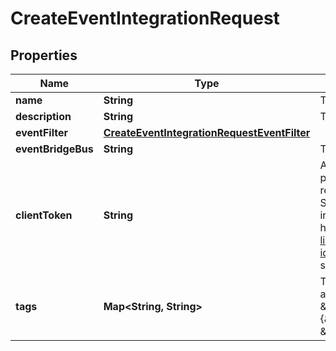 

# CreateEventIntegrationRequest


## Properties

| Name | Type | Description | Notes |
|------------ | ------------- | ------------- | -------------|
|**name** | **String** | The name of the event integration. |  |
|**description** | **String** | The description of the event integration. |  [optional] |
|**eventFilter** | [**CreateEventIntegrationRequestEventFilter**](CreateEventIntegrationRequestEventFilter.md) |  |  |
|**eventBridgeBus** | **String** | The EventBridge bus. |  |
|**clientToken** | **String** | A unique, case-sensitive identifier that you provide to ensure the idempotency of the request. If not provided, the Amazon Web Services SDK populates this field. For more information about idempotency, see &lt;a href&#x3D;\&quot;https://aws.amazon.com/builders-library/making-retries-safe-with-idempotent-APIs/\&quot;&gt;Making retries safe with idempotent APIs&lt;/a&gt;. |  [optional] |
|**tags** | **Map&lt;String, String&gt;** | The tags used to organize, track, or control access for this resource. For example, { \&quot;tags\&quot;: {\&quot;key1\&quot;:\&quot;value1\&quot;, \&quot;key2\&quot;:\&quot;value2\&quot;} }. |  [optional] |



